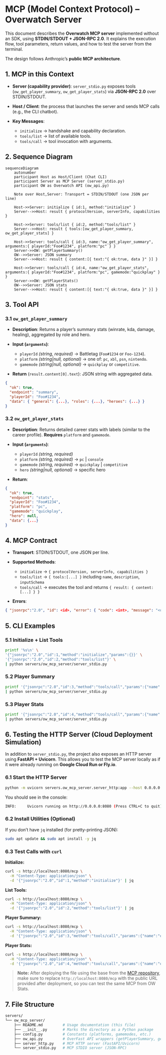 # MCP (Model Context Protocol) – Overwatch Server

This document describes the **Overwatch MCP server** implemented without an SDK, using **STDIN/STDOUT + JSON-RPC 2.0**.
It explains the execution flow, tool parameters, return values, and how to test the server from the terminal.

The design follows Anthropic’s **public MCP architecture**.

## 1. MCP in this Context

* **Server (capability provider)**: `server_stdio.py` exposes tools (`ow_get_player_summary`, `ow_get_player_stats`) via **JSON-RPC 2.0** over STDIN/STDOUT.
* **Host / Client**: the process that launches the server and sends MCP calls (e.g., the CLI chatbot).
* **Key Messages**:

  * `initialize` -> handshake and capability declaration.
  * `tools/list` -> list of available tools.
  * `tools/call` -> tool invocation with arguments.

## 2. Sequence Diagram

```mermaid
sequenceDiagram
    autonumber
    participant Host as Host/Client (Chat CLI)
    participant Server as MCP Server (server_stdio.py)
    participant OW as Overwatch API (ow_api.py)

    Note over Host,Server: Transport = STDIN/STDOUT (one JSON per line)

    Host->>Server: initialize { id:1, method:"initialize" }
    Server-->>Host: result { protocolVersion, serverInfo, capabilities }

    Host->>Server: tools/list { id:2, method:"tools/list" }
    Server-->>Host: result { tools:[ow_get_player_summary, ow_get_player_stats] }

    Host->>Server: tools/call { id:3, name:"ow_get_player_summary", arguments:{ playerId:"Foo#1234", platform:"pc" } }
    Server->>OW: getPlayerSummary()
    OW-->>Server: JSON summary
    Server-->>Host: result { content:[{ text:"{ ok:true, data }" }] }

    Host->>Server: tools/call { id:4, name:"ow_get_player_stats", arguments:{ playerId:"Foo#1234", platform:"pc", gamemode:"quickplay" } }
    Server->>OW: getPlayerStats()
    OW-->>Server: JSON stats
    Server-->>Host: result { content:[{ text:"{ ok:true, data }" }] }
```

## 3. Tool API

### 3.1 `ow_get_player_summary`

* **Description**: Returns a player’s summary stats (winrate, kda, damage, healing), aggregated by role and hero.
* **Input (`arguments`)**:

  * `playerId` *(string, required)* -> Battletag (`Foo#1234` or `Foo-1234`).
  * `platform` *(string|null, optional)* -> one of: `pc`, `xbl`, `psn`, `nintendo`.
  * `gamemode` *(string|null, optional)* -> `quickplay` or `competitive`.
* **Return** (`result.content[0].text`): JSON string with aggregated data.

```json
{
  "ok": true,
  "endpoint": "summary",
  "playerId": "Foo#1234",
  "data": { "general": {...}, "roles": {...}, "heroes": {...} }
}
```

### 3.2 `ow_get_player_stats`

* **Description**: Returns detailed career stats with labels (similar to the career profile).
  **Requires** `platform` and `gamemode`.
* **Input (`arguments`)**:

  * `playerId` *(string, required)*
  * `platform` *(string, required)* -> `pc` | `console`
  * `gamemode` *(string, required)* -> `quickplay` | `competitive`
  * `hero` *(string|null, optional)* -> specific hero
* **Return**:

```json
{
  "ok": true,
  "endpoint": "stats",
  "playerId": "Foo#1234",
  "platform": "pc",
  "gamemode": "quickplay",
  "hero": null,
  "data": {...}
}
```

## 4. MCP Contract

* **Transport**: STDIN/STDOUT, one JSON per line.
* **Supported Methods**:

  * `initialize` -> `{ protocolVersion, serverInfo, capabilities }`
  * `tools/list` -> `{ tools:[...] }` including `name`, `description`, `inputSchema`
  * `tools/call` -> executes the tool and returns `{ result: { content:[...] } }`
* **Errors**:

```json
{ "jsonrpc":"2.0", "id": <id>, "error": { "code": <int>, "message": "<desc>" } }
```

## 5. CLI Examples

### 5.1 Initialize + List Tools

```bash
printf '%s\n' \
'{"jsonrpc":"2.0","id":1,"method":"initialize","params":{}}' \
'{"jsonrpc":"2.0","id":2,"method":"tools/list"}' \
| python servers/ow_mcp_server/server_stdio.py
```

### 5.2 Player Summary

```bash
printf '{"jsonrpc":"2.0","id":3,"method":"tools/call","params":{"name":"ow_get_player_summary","arguments":{"playerId":"YSE#11202","platform":"pc"}}}\n' \
| python servers/ow_mcp_server/server_stdio.py
```

### 5.3 Player Stats

```bash
printf '{"jsonrpc":"2.0","id":4,"method":"tools/call","params":{"name":"ow_get_player_stats","arguments":{"playerId":"YSE#11202","platform":"pc","gamemode":"quickplay"}}}\n' \
| python servers/ow_mcp_server/server_stdio.py
```

## 6. Testing the HTTP Server (Cloud Deployment Simulation)

In addition to `server_stdio.py`, the project also exposes an HTTP server using **FastAPI + Uvicorn**.
This allows you to test the MCP server locally as if it were already running on **Google Cloud Run or Fly.io**.

### 6.1 Start the HTTP Server

```bash
python -m uvicorn servers.ow_mcp_server.server_http:app --host 0.0.0.0 --port 8080
```

You should see in the console:

```bash
INFO:     Uvicorn running on http://0.0.0.0:8080 (Press CTRL+C to quit)
```

### 6.2 Install Utilities (Optional)

If you don’t have `jq` installed (for pretty-printing JSON):

```bash
sudo apt update && sudo apt install -y jq
```

### 6.3 Test Calls with `curl`

**Initialize:**

```bash
curl -s http://localhost:8080/mcp \
  -H "Content-Type: application/json" \
  -d '{"jsonrpc":"2.0","id":1,"method":"initialize"}' | jq
```

**List Tools:**

```bash
curl -s http://localhost:8080/mcp \
  -H "Content-Type: application/json" \
  -d '{"jsonrpc":"2.0","id":2,"method":"tools/list"}' | jq
```

**Player Summary:**

```bash
curl -s http://localhost:8080/mcp \
  -H "Content-Type: application/json" \
  -d '{"jsonrpc":"2.0","id":3,"method":"tools/call","params":{"name":"ow_get_player_summary","arguments":{"playerId":"YSE#11202","platform":"pc"}}}' | jq
```

**Player Stats:**

```bash
curl -s http://localhost:8080/mcp \
  -H "Content-Type: application/json" \
  -d '{"jsonrpc":"2.0","id":4,"method":"tools/call","params":{"name":"ow_get_player_stats","arguments":{"playerId":"YSE#11202","platform":"pc","gamemode":"quickplay"}}}' | jq
```

> **Note:** After deploying the file using the base from the [MCP repository](https://github.com/JosueSay/MCPLocalFEL), make sure to replace `http://localhost:8080/mcp` with the public URL provided after deployment, so you can test the same MCP from OW Stats.
>
## 7. File Structure

```bash
servers/
└── ow_mcp_server/
    ├── README.md         # Usage documentation (this file)
    ├── __init__.py       # Marks the directory as a Python package
    ├── config.py         # Constants (platforms, gamemodes, etc.)
    ├── ow_api.py         # OverFast API wrappers (getPlayerSummary, getPlayerStats)
    ├── server_http.py    # MCP HTTP server (FastAPI/Uvicorn)
    └── server_stdio.py   # MCP STDIO server (JSON-RPC)
```
